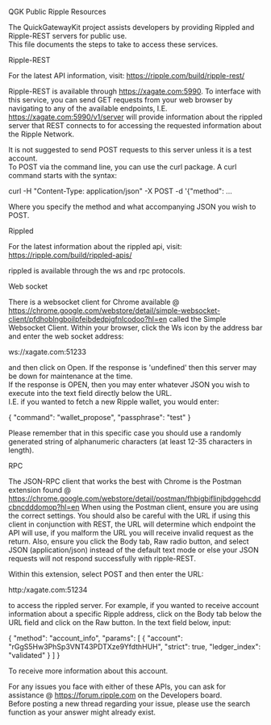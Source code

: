 QGK Public Ripple Resources

The QuickGatewayKit project assists developers by providing Rippled and Ripple-REST servers for public use.  
This file documents the steps to take to access these services.

Ripple-REST

For the latest API information, visit: https://ripple.com/build/ripple-rest/

Ripple-REST is available through https://xagate.com:5990.  To interface with this service, 
you can send GET requests from your web browser by navigating to any of the available endpoints, I.E.
 https://xagate.com:5990/v1/server will provide information about the rippled server that REST connects
 to for accessing the requested information about the Ripple Network.

It is not suggested to send POST requests to this server unless it is a test account.  
To POST via the command line, you can use the curl package.  A curl command starts with the syntax:

curl -H "Content-Type: application/json" -X POST -d '{"method":
...

Where you specify the method and what accompanying JSON you wish to POST. 

Rippled

For the latest information about the rippled api, visit:  https://ripple.com/build/rippled-apis/

rippled is available through the ws and rpc protocols. 

Web socket

There is a websocket client for Chrome available @ 
https://chrome.google.com/webstore/detail/simple-websocket-client/pfdhoblngboilpfeibdedpjgfnlcodoo?hl=en 
called the Simple Websocket Client.  Within your browser, click the Ws icon by the address bar and enter the web socket address:

ws://xagate.com:51233

and then click on Open.  If the response is 'undefined' then this server may be down for maintenance at the time.  
If the response is OPEN, then you may enter whatever JSON you wish to execute into the text field directly below the URL.  
I.E. if you wanted to fetch a new Ripple wallet, you would enter:

{
    "command": "wallet_propose",
    "passphrase": "test"
}

Please remember that in this specific case you should use a randomly generated string of alphanumeric characters 
(at least 12-35 characters in length).

RPC

The JSON-RPC client that works the best with Chrome is the Postman extension found @ 
https://chrome.google.com/webstore/detail/postman/fhbjgbiflinjbdggehcddcbncdddomop?hl=en
When using the Postman client, ensure you are using the correct settings.  You should 
also be careful with the URL if using this client in conjunction with REST, the URL
will determine which endpoint the API will use, if you malform the URL you will receive
invalid request as the return.  Also, ensure you click the Body tab, Raw radio button, and
select JSON (application/json) instead of the default text mode or else your JSON
requests will not respond successfully with ripple-REST.

Within this extension, select POST and then enter the URL:

http:/xagate.com:51234

to access the rippled server.  For example, if you wanted to receive account information about a specific Ripple address, 
click on the Body tab below the URL field and click on the Raw button.  In the text field below, input:


{
    "method": "account_info",
    "params": [
        {
            "account": "rGgS5Hw3PhSp3VNT43PDTXze9YfdthHUH",
            "strict": true,
            "ledger_index": "validated"
        }
    ]
}

To receive more information about this account.

For any issues you face with either of these APIs, you can ask for assistance @ https://forum.ripple.com on the Developers board.  
Before posting a new thread regarding your issue, please use the search function as your answer might already exist.

